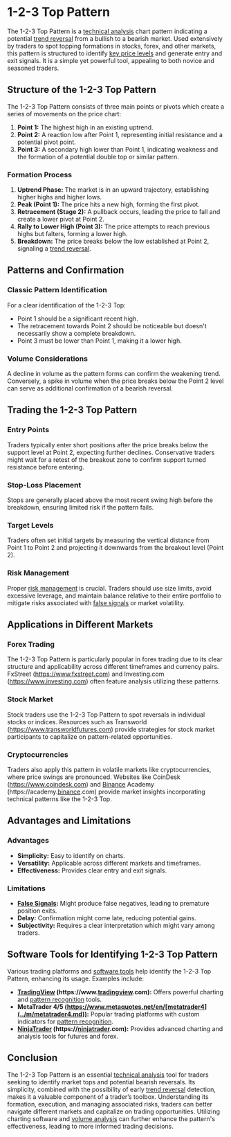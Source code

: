 # 1-2-3 Top Pattern

The 1-2-3 Top Pattern is a [technical analysis](../t/technical_analysis.md) chart pattern indicating a potential [trend reversal](../t/trend_reversal.md) from a bullish to a bearish market. Used extensively by traders to spot topping formations in stocks, forex, and other markets, this pattern is structured to identify [key price levels](../k/key_price_levels.md) and generate entry and exit signals. It is a simple yet powerful tool, appealing to both novice and seasoned traders. 

## Structure of the 1-2-3 Top Pattern

The 1-2-3 Top Pattern consists of three main points or pivots which create a series of movements on the price chart:
1. **Point 1:** The highest high in an existing uptrend.
2. **Point 2:** A reaction low after Point 1, representing initial resistance and a potential pivot point.
3. **Point 3:** A secondary high lower than Point 1, indicating weakness and the formation of a potential double top or similar pattern.

### Formation Process
1. **Uptrend Phase:** The market is in an upward trajectory, establishing higher highs and higher lows.
2. **Peak (Point 1):** The price hits a new high, forming the first pivot.
3. **Retracement (Stage 2):** A pullback occurs, leading the price to fall and create a lower pivot at Point 2.
4. **Rally to Lower High (Point 3):** The price attempts to reach previous highs but falters, forming a lower high.
5. **Breakdown:** The price breaks below the low established at Point 2, signaling a [trend reversal](../t/trend_reversal.md).

## Patterns and Confirmation 

### Classic Pattern Identification
For a clear identification of the 1-2-3 Top:
- Point 1 should be a significant recent high.
- The retracement towards Point 2 should be noticeable but doesn't necessarily show a complete breakdown.
- Point 3 must be lower than Point 1, making it a lower high. 

### Volume Considerations
A decline in volume as the pattern forms can confirm the weakening trend. Conversely, a spike in volume when the price breaks below the Point 2 level can serve as additional confirmation of a bearish reversal.

## Trading the 1-2-3 Top Pattern

### Entry Points
Traders typically enter short positions after the price breaks below the support level at Point 2, expecting further declines. Conservative traders might wait for a retest of the breakout zone to confirm support turned resistance before entering.

### Stop-Loss Placement
Stops are generally placed above the most recent swing high before the breakdown, ensuring limited risk if the pattern fails.

### Target Levels
Traders often set initial targets by measuring the vertical distance from Point 1 to Point 2 and projecting it downwards from the breakout level (Point 2).

### Risk Management
Proper [risk management](../r/risk_management.md) is crucial. Traders should use size limits, avoid excessive leverage, and maintain balance relative to their entire portfolio to mitigate risks associated with [false signals](../f/false_signals_in_trading.md) or market volatility.

## Applications in Different Markets

### Forex Trading
The 1-2-3 Top Pattern is particularly popular in forex trading due to its clear structure and applicability across different timeframes and currency pairs. FxStreet (https://www.fxstreet.com) and Investing.com (https://www.investing.com) often feature analysis utilizing these patterns.

### Stock Market
Stock traders use the 1-2-3 Top Pattern to spot reversals in individual stocks or indices. Resources such as Transworld (https://www.transworldfutures.com) provide strategies for stock market participants to capitalize on pattern-related opportunities.

### Cryptocurrencies
Traders also apply this pattern in volatile markets like cryptocurrencies, where price swings are pronounced. Websites like CoinDesk (https://www.coindesk.com) and [Binance](../b/binance.md) Academy (https://academy.[binance](../b/binance.md).com) provide market insights incorporating technical patterns like the 1-2-3 Top.

## Advantages and Limitations

### Advantages
- **Simplicity:** Easy to identify on charts.
- **Versatility:** Applicable across different markets and timeframes.
- **Effectiveness:** Provides clear entry and exit signals.

### Limitations
- **[False Signals](../f/false_signals_in_trading.md):** Might produce false negatives, leading to premature position exits.
- **Delay:** Confirmation might come late, reducing potential gains.
- **Subjectivity:** Requires a clear interpretation which might vary among traders.

## Software Tools for Identifying 1-2-3 Top Pattern

Various trading platforms and [software tools](../s/software_tools_for_trading.md) help identify the 1-2-3 Top Pattern, enhancing its usage. Examples include:
- **[TradingView](../t/tradingview.md) (https://www.[tradingview](../t/tradingview.md).com):** Offers powerful charting and [pattern recognition](../p/pattern_recognition.md) tools.
- **MetaTrader 4/5 (https://www.metaquotes.net/en/[metatrader4](../m/metatrader4.md)):** Popular trading platforms with custom indicators for [pattern recognition](../p/pattern_recognition.md).
- **[NinjaTrader](../n/ninjatrader.md) (https://[ninjatrader](../n/ninjatrader.md).com):** Provides advanced charting and analysis tools for futures and forex.

## Conclusion

The 1-2-3 Top Pattern is an essential [technical analysis](../t/technical_analysis.md) tool for traders seeking to identify market tops and potential bearish reversals. Its simplicity, combined with the possibility of early [trend reversal](../t/trend_reversal.md) detection, makes it a valuable component of a trader’s toolbox. Understanding its formation, execution, and managing associated risks, traders can better navigate different markets and capitalize on trading opportunities. Utilizing charting software and [volume analysis](../v/volume_analysis.md) can further enhance the pattern's effectiveness, leading to more informed trading decisions.